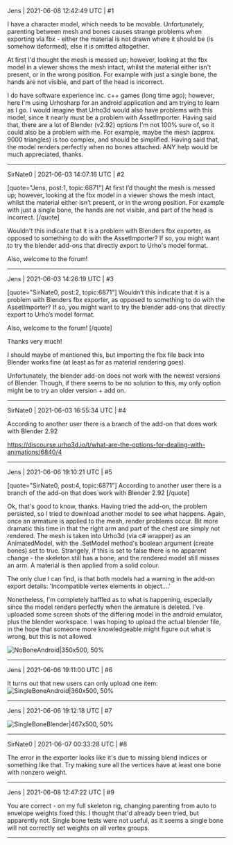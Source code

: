 Jens | 2021-06-08 12:42:49 UTC | #1

I have a character model, which needs to be movable. Unfortunately, parenting between mesh and bones causes strange problems when exporting via fbx - either the material is not drawn where it should be (is somehow deformed), else it is omitted altogether.

At first I'd thought the mesh is messed up; however, looking at the fbx model in a viewer shows the mesh  intact, whilst the material either isn't present, or in the wrong position. For example with just a single bone, the hands are not visible, and part of the head is incorrect.

I do have software experience inc. c++ games (long time ago); however, here I'm using Urhosharp for an android application and am trying to learn as I go. I would imagine that Urho3d would also have problems with this model, since it nearly must be a problem with AssetImporter. Having said that, there are a lot of Blender (v2.92) options I'm not 100% sure of, so it could also be a problem with me. For example, maybe the mesh (approx. 9000 triangles) is too complex, and should be simplified. Having said that, the model renders perfectly when no bones attached. ANY help would be much appreciated, thanks.

-------------------------

SirNate0 | 2021-06-03 14:07:16 UTC | #2

[quote="Jens, post:1, topic:6871"]
At first I’d thought the mesh is messed up; however, looking at the fbx model in a viewer shows the mesh intact, whilst the material either isn’t present, or in the wrong position. For example with just a single bone, the hands are not visible, and part of the head is incorrect.
[/quote]

Wouldn't this indicate that it is a problem with Blenders fbx exporter, as opposed to something to do with the AssetImporter? If so, you might want to try the blender add-ons that directly export to Urho's model format.

Also, welcome to the forum!

-------------------------

Jens | 2021-06-03 14:26:19 UTC | #3

[quote="SirNate0, post:2, topic:6871"]
Wouldn’t this indicate that it is a problem with Blenders fbx exporter, as opposed to something to do with the AssetImporter? If so, you might want to try the blender add-ons that directly export to Urho’s model format.

Also, welcome to the forum!
[/quote]

Thanks very much!

I should maybe of mentioned this, but importing the fbx file back into Blender works fine (at least as far as material rendering goes).

Unfortunately, the blender add-on does not work with the newest versions of Blender. Though, if there seems to be no solution to this, my only option might be to try an older version + add on.

-------------------------

SirNate0 | 2021-06-03 16:55:34 UTC | #4

According to another user there is a branch of the add-on that does work with Blender 2.92

https://discourse.urho3d.io/t/what-are-the-options-for-dealing-with-animations/6840/4

-------------------------

Jens | 2021-06-06 19:10:21 UTC | #5

[quote="SirNate0, post:4, topic:6871"]
According to another user there is a branch of the add-on that does work with Blender 2.92
[/quote]

Ok, that's good to know, thanks. Having tried the add-on, the problem persisted, so I tried to download another model to see what happens. Again, once an armature is applied to the mesh, render problems occur. Bit more dramatic this time in that the right arm and part of the chest are simply not rendered. The mesh is taken into Urho3d (via c# wrapper) as an AnimatedModel, with the .SetModel method's boolean argument (create bones) set to true. Strangely, if this is set to false there is no apparent change - the skeleton still has a bone, and the rendered model still misses an arm. A material is then applied from a solid colour.

The only clue I can find, is that both models had a warning in the add-on export details:
'Incompatible vertex elements in object....'

Nonetheless, I'm completely baffled as to what is happening, especially since the model renders perfectly when the armature is deleted. I've uploaded some screen shots of the differing model in the android emulator, plus the blender workspace. I was hoping to upload the actual blender file, in the hope that someone more knowledgeable might figure out what is wrong, but this is not allowed.

![NoBoneAndroid|350x500, 50%](upload://uTYFnLqO72vtKHqsjDS5eQKifAL.png)

-------------------------

Jens | 2021-06-06 19:11:00 UTC | #6

It turns out that new users can only upload one item:
![SingleBoneAndroid|360x500, 50%](upload://vsZUVJg1s1nazIafN4LWX8sPeYI.png)

-------------------------

Jens | 2021-06-06 19:12:18 UTC | #7

![SingleBoneBlender|467x500, 50%](upload://6e79xrTjUomAozMrAJsOhJBw7Al.jpeg)

-------------------------

SirNate0 | 2021-06-07 00:33:28 UTC | #8

The error in the exporter looks like it's due to missing blend indices or something like that. Try making sure all the vertices have at least one bone with nonzero weight.

-------------------------

Jens | 2021-06-08 12:47:22 UTC | #9

You are correct - on my full skeleton rig, changing parenting from auto to envelope weights fixed this. I thought that'd already been tried, but apparently not. Single bone tests were not useful, as it seems a single bone will not correctly set weights on all vertex groups.

-------------------------

